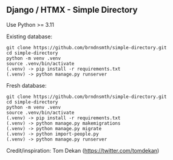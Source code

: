 ## Django / HTMX - Simple Directory

Use Python >= 3.11

Existing database:

    git clone https://github.com/brndnsmth/simple-directory.git
    cd simple-directory
    python -m venv .venv
    source .venv/bin/activate
    (.venv) -> pip install -r requirements.txt
    (.venv) -> python manage.py runserver

Fresh database:

    git clone https://github.com/brndnsmth/simple-directory.git
    cd simple-directory
    python -m venv .venv
    source .venv/bin/activate
    (.venv) -> pip install -r requirements.txt
    (.venv) -> python manage.py makemigrations
    (.venv) -> python manage.py migrate
    (.venv) -> python import-people.py
    (.venv) -> python manage.py runserver

Credit/inspiration: Tom Dekan (https://twitter.com/tomdekan)
